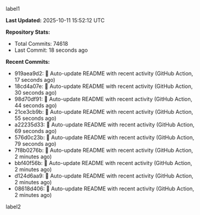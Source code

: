 
label1 
<!-- ACTIVITY_START -->
**Last Updated:** 2025-10-11 15:52:12 UTC

**Repository Stats:**
- Total Commits: 74618
- Last Commit: 18 seconds ago

**Recent Commits:**
- 919aea9d2: 🤖 Auto-update README with recent activity (GitHub Action, 17 seconds ago)
- 18cd4a07e: 🤖 Auto-update README with recent activity (GitHub Action, 30 seconds ago)
- 98d70df91: 🤖 Auto-update README with recent activity (GitHub Action, 44 seconds ago)
- 21ce3cb9b: 🤖 Auto-update README with recent activity (GitHub Action, 55 seconds ago)
- a22235d33: 🤖 Auto-update README with recent activity (GitHub Action, 69 seconds ago)
- 576d0c23b: 🤖 Auto-update README with recent activity (GitHub Action, 79 seconds ago)
- 7f8b0276b: 🤖 Auto-update README with recent activity (GitHub Action, 2 minutes ago)
- bbf40f56b: 🤖 Auto-update README with recent activity (GitHub Action, 2 minutes ago)
- d124d6aa9: 🤖 Auto-update README with recent activity (GitHub Action, 2 minutes ago)
- 08618d406: 🤖 Auto-update README with recent activity (GitHub Action, 2 minutes ago)
<!-- ACTIVITY_END -->

label2
